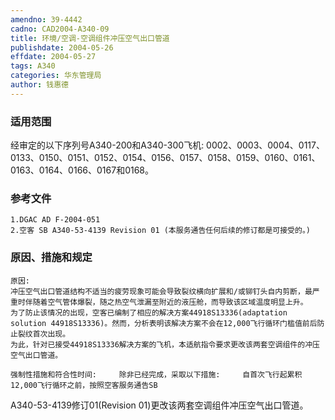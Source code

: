 ```yaml
---
amendno: 39-4442  
cadno: CAD2004-A340-09  
title: 环境/空调-空调组件冲压空气出口管道  
publishdate: 2004-05-26  
effdate: 2004-05-27  
tags: A340  
categories: 华东管理局  
author: 钱惠德  
---
```

  
### 适用范围  
经审定的以下序列号A340-200和A340-300飞机:
0002、0003、0004、0117、0133、0150、0151、0152、0154、0156、0157、0158、0159、0160、0161、0163、0164、0166、0167和0168。  
  
<!--more-->  
### 参考文件  
    1.DGAC AD F-2004-051  
    2.空客 SB A340-53-4139 Revision 01 (本服务通告任何后续的修订都是可接受的。)  
  
### 原因、措施和规定  
    原因:  
    冲压空气出口管道结构不适当的疲劳现象可能会导致裂纹横向扩展和/或铆钉头自内剪断，最严重时伴随着空气管体爆裂，随之热空气泄漏至附近的液压舱，而导致该区域温度明显上升。  
    为了防止该情况的出现，空客已编制了相应的解决方案44918S13336(adaptation solution 44918S13336)。然而，分析表明该解决方案不会在12,000飞行循环门槛值前后防止裂纹首次出现。  
    为此，针对已接受44918S13336解决方案的飞机，本适航指令要求更改该两套空调组件的冲压空气出口管道。  
  
    强制性措施和符合性时间:     除非已经完成，采取以下措施:     自首次飞行起累积12,000飞行循环之前，按照空客服务通告SB  
A340-53-4139修订01(Revision 01)更改该两套空调组件冲压空气出口管道。  
